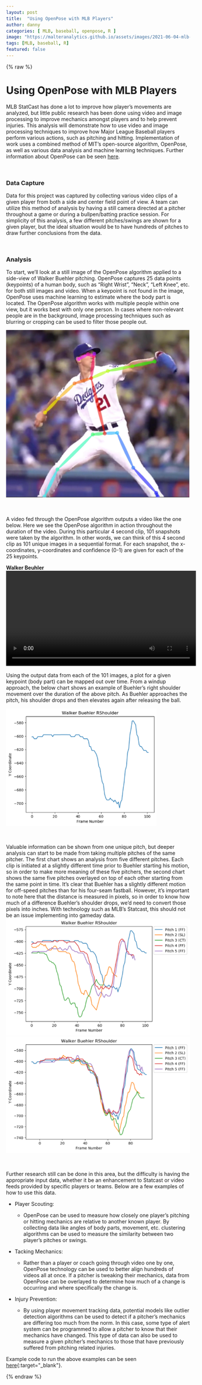 ```yaml
---
layout: post
title:  "Using OpenPose with MLB Players"
author: danny
categories: [ MLB, baseball, openpose, R ]
image: "https://malteranalytics.github.io/assets/images/2021-06-04-mlb-openpose/trout.png"
tags: [MLB, baseball, R]
featured: false
---
```

  
{% raw %}

# Using OpenPose with MLB Players
  
MLB StatCast has done a lot to improve how player’s movements are analyzed, but little public research has been done using video and image processing to improve mechanics amongst players and to help prevent injuries.  This analysis will demonstrate how to use video and image processing techniques to improve how Major League Baseball players perform various actions, such as pitching and hitting.  Implementation of work uses a combined method of MIT’s open-source algorithm, OpenPose, as well as various data analysis and machine learning techniques.  Further information about OpenPose can be seen [here](https://github.com/CMU-Perceptual-Computing-Lab/openpose).
  
<br>
  
### Data Capture

Data for this project was captured by collecting various video clips of a given player from both a side and center field point of view.  A team can utilize this method of analysis by having a still camera directed at a pitcher throughout a game or during a bullpen/batting practice session.  For simplicity of this analysis, a few different pitches/swings are shown for a given player, but the ideal situation would be to have hundreds of pitches to draw further conclusions from the data.
  
<br>
  
### Analysis 
To start, we’ll look at a still image of the OpenPose algorithm applied to a side-view of Walker Buehler pitching.  OpenPose captures 25 data points (keypoints) of a human body, such as “Right Wrist”, “Neck”, “Left Knee”, etc. for both still images and video.  When a keypoint is not found in the image, OpenPose uses machine learning to estimate where the body part is located. The OpenPose algorithm works with multiple people within one view, but it works best with only one person. In cases where non-relevant people are in the background, image processing techniques such as blurring or cropping can be used to filter those people out.


![Walker Beuhler Image](/assets/images/2021-06-04-mlb-openpose/beuhler1.png)  
  
<br>

A video fed through the OpenPose algorithm outputs a video like the one below.  Here we see the OpenPose algorithm in action throughout the duration of the video. During this particular 4 second clip, 101 snapshots were taken by the algorithm.  In other words, we can think of this 4 second clip as 101 unique images in a sequential format.  For each snapshot, the x-coordinates, y-coordinates and confidence (0-1) are given for each of the 25 keypoints. 
  
<b>Walker Beuhler</b>
<video width="520" controls>
<source src="/assets/images/2021-06-04-mlb-openpose/walker_beuhler.mp4">
</video>  
  
Using the output data from each of the 101 images, a plot for a given keypoint (body part) can be mapped out over time.  From a windup approach, the below chart shows an example of Buehler’s right shoulder movement over the duration of the above pitch.  As Buehler approaches the pitch, his shoulder drops and then elevates again after releasing the ball.

![Walker Beuhler Image](/assets/images/2021-06-04-mlb-openpose/beuhler2.png)  

<br>

Valuable information can be shown from one unique pitch, but deeper analysis can start to be made from taking multiple pitches of the same pitcher.  The first chart shows an analysis from five different pitches.  Each clip is initiated at a slightly different time prior to Buehler starting his motion, so in order to make more meaning of these five pitchers, the second chart shows the same five pitches overlayed on top of each other starting from the same point in time.  It’s clear that Buehler has a slightly different motion for off-speed pitches than for his four-seam fastball. However, it’s important to note here that the distance is measured in pixels, so in order to know how much of a difference Buehler’s shoulder drops, we’d need to convert those pixels into inches.  With technology such as MLB’s Statcast, this should not be an issue implementing into gameday data.  
![Walker Beuhler Image](/assets/images/2021-06-04-mlb-openpose/beuhler3.png)  
![Walker Beuhler Image](/assets/images/2021-06-04-mlb-openpose/beuhler4.png)  

<br>

Further research still can be done in this area, but the difficulty is having the appropriate input data, whether it be an enhancement to Statcast or video feeds provided by specific players or teams.  Below are a few examples of how to use this data.

- Player Scouting:
  - OpenPose can be used to measure how closely one player’s pitching or hitting mechanics are relative to another known player. By collecting data like angles of body parts, movement, etc. clustering algorithms can be used to measure the similarity between two player’s pitches or swings.


- Tacking Mechanics:
  - Rather than a player or coach going through video one by one, OpenPose technology can be used to better align hundreds of videos all at once. If a pitcher is tweaking their mechanics, data from OpenPose can be overlayed to determine how much of a change is occurring and where specifically the change is.


- Injury Prevention:
  - By using player movement tracking data, potential models like outlier detection algorithms can be used to detect if a pitcher’s mechanics are differing too much from the norm. In this case, some type of alert system can be programmed to allow a pitcher to know that their mechanics have changed. This type of data can also be used to measure a given pitcher’s mechanics to those that have previously suffered from pitching related injuries.


Example code to run the above examples can be seen [here](https://github.com/malteranalytics/malteranalytics.github.io/blob/master/research/OpenPose.ipynb){:target="_blank"}.



{% endraw %}

<script>
  (function(i,s,o,g,r,a,m){i['GoogleAnalyticsObject']=r;i[r]=i[r]||function(){
  (i[r].q=i[r].q||[]).push(arguments)},i[r].l=1*new Date();a=s.createElement(o),
  m=s.getElementsByTagName(o)[0];a.async=1;a.src=g;m.parentNode.insertBefore(a,m)
  })(window,document,'script','//www.google-analytics.com/analytics.js','ga');

  ga('create', 'UA-57468410-2', 'auto');
  ga('send', 'pageview');

</script>
